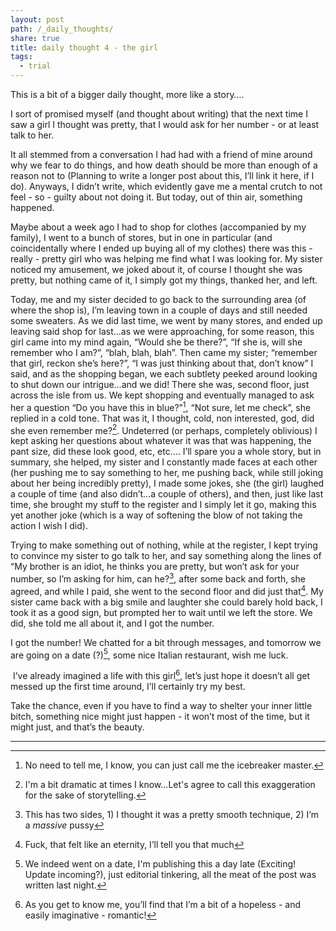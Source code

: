 ```yaml
---
layout: post
path: /_daily_thoughts/
share: true
title: daily thought 4 - the girl
tags:
  - trial
---
```


This is a bit of a bigger daily thought, more like a story….

I sort of promised myself (and thought about writing) that the next time I saw a girl I thought was pretty, that I would ask for her number - or at least talk to her. 

It all stemmed from a conversation I had had with a friend of mine around why we fear to do things, and how death should be more than enough of a reason not to (Planning to write a longer post about this, I’ll link it here, if I do). Anyways, I didn’t write, which evidently gave me a mental crutch to not feel - so - guilty about not doing it. But today, out of thin air, something happened. 

Maybe about a week ago I had to shop for clothes (accompanied by my family), I went to a bunch of stores, but in one in particular (and coincidentally where I ended up buying all of my clothes) there was this - really - pretty girl who was helping me find what I was looking for. My sister noticed my amusement, we joked about it, of course I thought she was pretty, but nothing came of it, I simply got my things, thanked her, and left. 

Today, me and my sister decided to go back to the surrounding area (of where the shop is), I’m leaving town in a couple of days and still needed some sweaters. As we did last time, we went by many stores, and ended up leaving said shop for last…as we were approaching, for some reason, this girl came into my mind again, “Would she be there?”, “If she is, will she remember who I am?”, “blah, blah, blah”. Then came my sister; “remember that girl, reckon she’s here?”, “I was just thinking about that, don’t know” I said, and as the shopping began, we each subtlety peeked around looking to shut down our intrigue…and we did! There she was, second floor, just across the isle from us. We kept shopping and eventually managed to ask her a question “Do you have this in blue?”[^1], “Not sure, let me check”, she replied in a cold tone. That was it, I thought, cold, non interested, god, did she even remember me?[^2]. Undeterred (or perhaps, completely oblivious) I kept asking her questions about whatever it was that was happening, the pant size, did these look good, etc, etc…. I’ll spare you a whole story, but in summary, she helped, my sister and I constantly made faces at each other (her pushing me to say something to her, me pushing back, while still joking about her being incredibly pretty), I made some jokes, she (the girl) laughed a couple of time (and also didn’t…a couple of others), and then, just like last time, she brought my stuff to the register and I simply let it go, making this yet another joke (which is a way of softening the blow of not taking the action I wish I did).

Trying to make something out of nothing, while at the register, I kept trying to convince my sister to go talk to her, and say something along the lines of “My brother is an idiot, he thinks you are pretty, but won’t ask for your number, so I’m asking for him, can he?[^3], after some back and forth, she agreed, and while I paid, she went to the second floor and did just that[^4]. My sister came back with a big smile and laughter she could barely hold back, I took it as a good sign, but prompted her to wait until we left the store. We did, she told me all about it, and I got the number. 

I got the number! We chatted for a bit through messages, and tomorrow we are going on a date (?)[^5], some nice Italian restaurant, wish me luck.

 I’ve already imagined a life with this girl[^6], let’s just hope it doesn’t all get messed up the first time around, I’ll certainly try my best. 

Take the chance, even if you have to find a way to shelter your inner little bitch, something nice might just happen - it won’t most of the time, but it might just, and that’s the beauty.


---


[^1]: No need to tell me, I know, you can just call me the icebreaker master. 
[^2]: I'm a bit dramatic at times I know...Let's agree to call this exaggeration for the sake of storytelling.
[^3]: This has two sides, 1) I thought it was a pretty smooth technique, 2) I’m a *massive* pussy
[^4]: Fuck, that felt like an eternity, I’ll tell you that much
[^5]: We indeed went on a date, I'm publishing this a day late (Exciting! Update incoming?), just editorial tinkering, all the meat of the post was written last night. 
[^6]: As you get to know me, you’ll find that I’m a bit of a hopeless - and easily imaginative - romantic!